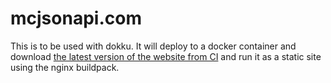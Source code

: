 # mcjsonapi.com

This is to be used with dokku. It will deploy to a docker container and download [the latest version of the website from CI](https://ci.alecgorge.com/job/JSONAPI/lastSuccessfulBuild/artifact/site/mcjsonapi.com.tar.gz) and run it as a static site using the nginx buildpack.
